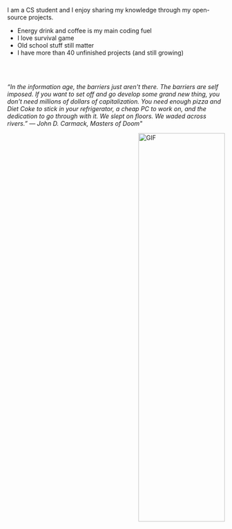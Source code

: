 I am a CS student and I enjoy sharing my knowledge through my open-source projects.

- Energy drink and coffee is my main coding fuel
- I love survival game
- Old school stuff still matter
- I have more than 40 unfinished projects (and still growing)

<br> </br>

<i>“In the information age, the barriers just aren't there. The barriers are self imposed. If you want to set off and go develop some grand new thing, you don't need millions of dollars of capitalization. You need enough pizza and Diet Coke to stick in your refrigerator, a cheap PC to work on, and the dedication to go through with it. We slept on floors. We waded across rivers.” ― John D. Carmack, Masters of Doom"</i>

<img align="right" alt="GIF" src="https://github.com/user-attachments/assets/82a2924d-a9f4-4a23-8aea-d139e20f24ca" style="width: 200px; height: 900;" />
